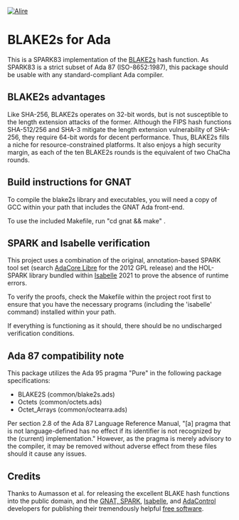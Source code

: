 [![Alire](https://img.shields.io/endpoint?url=https://alire.ada.dev/badges/blake2s.json)](https://alire.ada.dev/crates/blake2s.html)

# BLAKE2s for Ada #

This is a SPARK83 implementation of the [BLAKE2s](https://www.blake2.net/) hash function. As SPARK83 is a strict subset of Ada 87 (ISO-8652:1987), this package should be usable with any standard-compliant Ada compiler.

## BLAKE2s advantages ##

Like SHA-256, BLAKE2s operates on 32-bit words, but is not susceptible to the length extension attacks of the former. Although the FIPS hash functions SHA-512/256 and SHA-3 mitigate the length extension vulnerability of SHA-256, they require 64-bit words for decent performance. Thus, BLAKE2s fills a niche for resource-constrained platforms. It also enjoys a high security margin, as each of the ten BLAKE2s rounds is the equivalent of two ChaCha rounds.

## Build instructions for GNAT ##

To compile the blake2s library and executables, you will need a copy of GCC within your path that includes the GNAT Ada front-end.

To use the included Makefile, run "cd gnat && make" .

## SPARK and Isabelle verification ##

This project uses a combination of the original, annotation-based SPARK tool set (search [AdaCore Libre](https://libre.adacore.com/) for the 2012 GPL release) and the HOL-SPARK library bundled within [Isabelle](https://isabelle.in.tum.de/) 2021 to prove the absence of runtime errors.

To verify the proofs, check the Makefile within the project root first to ensure that you have the necessary programs (including the 'isabelle' command) installed within your path.

If everything is functioning as it should, there should be no undischarged verification conditions.

## Ada 87 compatibility note ##

This package utilizes the Ada 95 pragma "Pure" in the following package specifications:

* BLAKE2S (common/blake2s.ads)
* Octets (common/octets.ads)
* Octet_Arrays (common/octearra.ads)

Per section 2.8 of the Ada 87 Language Reference Manual, "[a] pragma that is not language-defined has no effect if its identifier is not recognized by the (current) implementation." However, as the pragma is merely advisory to the compiler, it may be removed without adverse effect from these files should it cause any issues.

## Credits

Thanks to Aumasson et al. for releasing the excellent BLAKE hash functions into the public domain, and the [GNAT, SPARK](https://libre.adacore.com/), [Isabelle](https://isabelle.in.tum.de/), and [AdaControl](https://www.adalog.fr/en/adacontrol.html) developers for publishing their tremendously helpful [free software](https://www.gnu.org/philosophy/free-sw.html).
